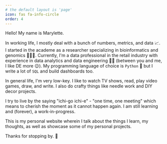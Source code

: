 ```yaml
---
# the default layout is 'page'
icon: fas fa-info-circle
order: 4
---
```


Hello! My name is Marylette.

In working life, I mostly deal with a bunch of numbers, metrics, and data 📈. I started in the academe as a researcher specializing in bioinformatics and genomics 🧬👩‍🔬. Currently, I'm a data professional in the retail industry with experience in data analytics and data engineering 👩‍💻 (between you and me, I like DE more 😉). My programming language of choice is `Python` 🐍 but I write a lot of `SQL` and build dashboards too.

In general life, I'm very low-key. I like to watch TV shows, read, play video games, draw, and write. I also do crafty things like needle work and DIY decor projects. 

I try to live by the saying "ichi-go ichi-e" - "one time, one meeting" which means to cherish the moment as it cannot happen again. I am still learning and (forever), a work-in-progress.

This is my personal website wherein I talk about the things I learn, my thoughts, as well as showcase some of my personal projects. 

Thanks for stopping by. 🍵